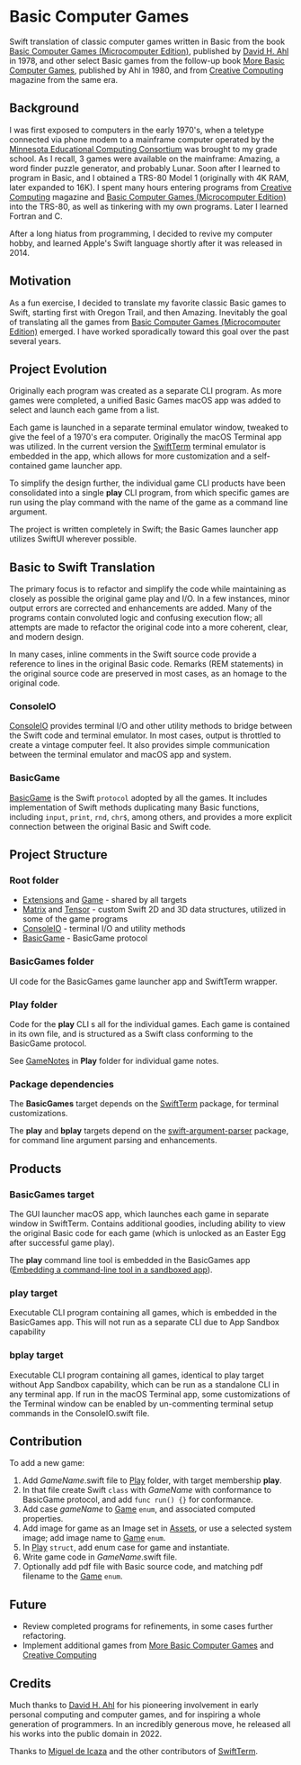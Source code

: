 #  Basic Computer Games

Swift translation of classic computer games written in Basic from the book [Basic Computer Games (Microcomputer Edition)](https://www.atariarchives.org/basicgames/), published by [David H. Ahl](https://www.swapmeetdave.com/Ahl/DHAbio.htm) in 1978, and other select Basic games from the follow-up book [More Basic Computer Games](https://archive.org/details/More_BASIC_Computer_Games), published by Ahl in 1980, and from [Creative Computing](https://archive.org/details/creativecomputing) magazine from the same era.

## Background

I was first exposed to computers in the early 1970's, when a teletype connected via phone modem to a mainframe computer operated by the [Minnesota Educational Computing Consortium](https://en.wikipedia.org/wiki/MECC) was brought to my grade school. As I recall, 3 games were available on the mainframe: Amazing, a word finder puzzle generator, and probably Lunar. Soon after I learned to program in Basic, and I obtained a TRS-80 Model 1 (originally with 4K RAM, later expanded to 16K). I spent many hours entering programs from [Creative Computing](https://archive.org/details/creativecomputing) magazine and [Basic Computer Games (Microcomputer Edition)](https://www.atariarchives.org/basicgames/) into the TRS-80, as well as tinkering with my own programs. Later I learned Fortran and C. 

After a long hiatus from programming, I decided to revive my computer hobby, and learned Apple's Swift language shortly after it was released in 2014.

## Motivation

As a fun exercise, I decided to translate my favorite classic Basic games to Swift, starting first with Oregon Trail, and then Amazing. Inevitably the goal of translating all the games from [Basic Computer Games (Microcomputer Edition)](https://www.atariarchives.org/basicgames/) emerged. I have worked sporadically toward this goal over the past several years.

## Project Evolution

Originally each program was created as a separate CLI program. As more games were completed, a unified Basic Games macOS app was added to select and launch each game from a list. 

Each game is launched in a separate terminal emulator window, tweaked to give the feel of a 1970's era computer. Originally the macOS Terminal app was utilized. In the current version the [SwiftTerm](https://github.com/migueldeicaza/SwiftTerm.git) terminal emulator is embedded in the app, which allows for more customization and a self-contained game launcher app. 

To simplify the design further, the individual game CLI products have been consolidated into a single **play** CLI program, from which specific games are run using the play command with the name of the game as a command line argument.

The project is written completely in Swift; the Basic Games launcher app utilizes SwiftUI wherever possible.

## Basic to Swift Translation

The primary focus is to refactor and simplify the code while maintaining as closely as possible the original game play and I/O. In a few instances, minor output errors are corrected and enhancements are added. Many of the programs contain convoluted logic and confusing execution flow; all attempts are made to refactor the original code into a more coherent, clear, and modern design.

In many cases, inline comments in the Swift source code provide a reference to lines in the original Basic code. Remarks (REM statements) in the original source code are preserved in most cases, as an homage to the original code.
 
### ConsoleIO

[ConsoleIO](ConsoleIO.swift) provides terminal I/O and other utility methods to bridge between the Swift code and terminal emulator. In most cases, output is throttled to create a vintage computer feel. It also provides simple communication between the terminal emulator and macOS app and system.

### BasicGame

[BasicGame](BasicGame.swift) is the Swift `protocol` adopted by all the games. It includes implementation of Swift methods duplicating many Basic functions, including `input`, `print`, `rnd`, `chr$`, among others, and provides a more explicit connection between the original Basic and Swift code.

## Project Structure

### Root folder

- [Extensions](Extensions.swift) and [Game](Game.swift) - shared by all targets
- [Matrix](Matrix.swift) and [Tensor](Tensor.swift) - custom Swift 2D and 3D data structures, utilized in some of the game programs
- [ConsoleIO](ConsoleIO.swift) - terminal I/O and utility methods
- [BasicGame](BasicGame.swift) - BasicGame protocol

### BasicGames folder 

UI code for the BasicGames game launcher app and SwiftTerm wrapper.

### Play folder

Code for the **play** CLI s all for the individual games. Each game is contained in its own file, and is structured as a Swift class conforming to the BasicGame protocol.

See [GameNotes](Play/GameNotes.md) in **Play** folder for individual game notes.

### Package dependencies

The **BasicGames** target depends on the [SwiftTerm](https://github.com/migueldeicaza/SwiftTerm.git) package, for terminal customizations.

The **play** and **bplay** targets depend on the [swift-argument-parser](https://github.com/apple/swift-argument-parser) package, for command line argument parsing and enhancements.

## Products

### BasicGames target

The GUI launcher macOS app, which launches each game in separate window in SwiftTerm. Contains additional goodies, including ability to view the original Basic code for each game (which is unlocked as an Easter Egg after successful game play). 

The **play** command line tool is embedded in the BasicGames app ([Embedding a command-line tool in a sandboxed app](https://developer.apple.com/documentation/xcode/embedding-a-helper-tool-in-a-sandboxed-app)).

### play target

Executable CLI program containing all games, which is embedded in the BasicGames app. This will not run as a separate CLI due to App Sandbox capability 

### bplay target

Executable CLI program containing all games, identical to play target without App Sandbox capability, which can be run as a standalone CLI in any terminal app. If run in the macOS Terminal app, some customizations of the Terminal window can be enabled by un-commenting terminal setup commands in the ConsoleIO.swift file.


## Contribution

To add a new game:

1. Add *GameName*.swift file to [Play](Play) folder, with target membership **play**.
2. In that file create Swift `class` with *GameName* with conformance to BasicGame protocol, and add `func run() {}` for conformance.
2. Add case *gameName* to [Game](Game.swift) `enum`, and associated computed properties.
3. Add image for game as an Image set in [Assets](BasicGames/Assets), or use a selected system image; add image name to [Game](Game.swift) `enum`.
4. In [Play](Play/PlayCommand.swift) `struct`, add enum case for game and instantiate.
5. Write game code in *GameName*.swift file.
6. Optionally add pdf file with Basic source code, and matching pdf filename to the [Game](Game.swift) `enum`.

## Future

- Review completed programs for refinements, in some cases further refactoring.
- Implement additional games from [More Basic Computer Games](https://archive.org/details/More_BASIC_Computer_Games) and [Creative Computing](https://archive.org/details/creativecomputing)

## Credits

Much thanks to [David H. Ahl](https://www.swapmeetdave.com/Ahl/DHAbio.htm) for his pioneering involvement in early personal computing and computer games, and for inspiring a whole generation of programmers. In an incredibly generous move, he released all his works into the public domain in 2022.

Thanks to [Miguel de Icaza](https://github.com/migueldeicaza) and the other contributors of [SwiftTerm](https://github.com/migueldeicaza/SwiftTerm.git).
